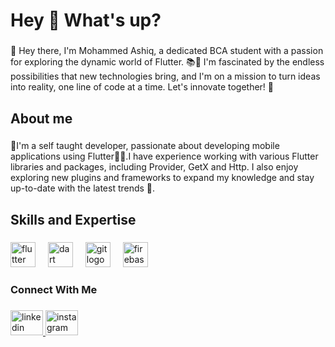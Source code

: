 <h1 align="left">Hey 👋 What's up?</h1>

###

<p align="left">🚀 Hey there, I'm Mohammed Ashiq, a dedicated BCA student with a passion for exploring the dynamic world of Flutter. 📚📱 I'm fascinated by the endless possibilities that new technologies bring, and I'm on a mission to turn ideas into reality, one line of code at a time. Let's innovate together! 🚀</p>

###

<h2 align="left">About me</h2>

###

<p align="left">🚀I'm a self taught developer, passionate about developing mobile applications using Flutter📱💙.I have experience working with various Flutter libraries and packages, including Provider, GetX and Http. I also enjoy exploring new plugins and frameworks to expand my knowledge and stay up-to-date with the latest trends 📲.</p>

###

<h2 align="left">Skills and Expertise</h2>

###

<div align="left">
  <img src="https://cdn.jsdelivr.net/gh/devicons/devicon/icons/flutter/flutter-original.svg" height="40" alt="flutter logo"  />
  <img width="12" />
  <img src="https://cdn.jsdelivr.net/gh/devicons/devicon/icons/dart/dart-original.svg" height="40" alt="dart logo"  />
  <img width="12" />
  <img src="https://cdn.jsdelivr.net/gh/devicons/devicon/icons/git/git-original.svg" height="40" alt="git logo"  />
  <img width="12" />
  <img src="https://cdn.jsdelivr.net/gh/devicons/devicon/icons/firebase/firebase-plain.svg" height="40" alt="firebase logo"  />
</div>

###

<h3 align="left">Connect With Me</h3>

###

<div align="left">
  <a href="https://www.linkedin.com/in/mohammed-ashiq-k-573764283/" target="_blank">
    <img src="https://raw.githubusercontent.com/maurodesouza/profile-readme-generator/master/src/assets/icons/social/linkedin/default.svg" width="52" height="40" alt="linkedin logo"  />
  </a>
  <a href="https://instagram.com/_as_h_iq_mohd_?igshid=YTQwZjQ0NmI0OA==" target="_blank">
    <img src="https://raw.githubusercontent.com/maurodesouza/profile-readme-generator/master/src/assets/icons/social/instagram/default.svg" width="52" height="40" alt="instagram logo"  />
  </a>
</div>

###
